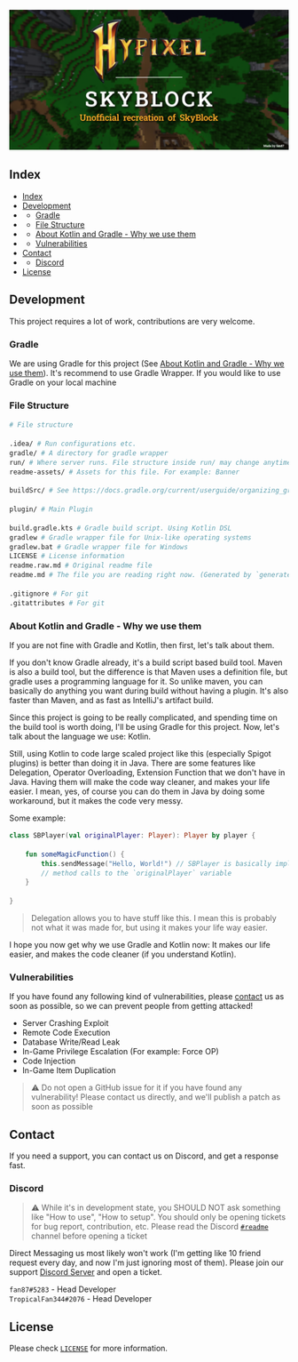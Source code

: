 
<!-- You shouldn't be editing this file! Edit `readme.raw.md` instead! -->


<!-- You shouldn't be editing this file! Edit `readme.raw.md` instead! -->


<!-- You shouldn't be editing this file! Edit `readme.raw.md` instead! -->


<!-- You shouldn't be editing this file! Edit `readme.raw.md` instead! -->


<!-- You shouldn't be editing this file! Edit `readme.raw.md` instead! -->


<!-- You shouldn't be editing this file! Edit `readme.raw.md` instead! -->


<!-- You shouldn't be editing this file! Edit `readme.raw.md` instead! -->


<!-- You shouldn't be editing this file! Edit `readme.raw.md` instead! -->


<!-- You shouldn't be editing this file! Edit `readme.raw.md` instead! -->


<!-- You shouldn't be editing this file! Edit `readme.raw.md` instead! -->

![Banner](readme-assets/banner.png)

## Index

 - [Index](#index)
 - [Development](#development)
 -  - [Gradle](#gradle)
 -  - [File Structure](#file-structure)
 -  - [About Kotlin and Gradle - Why we use them](#about-kotlin-and-gradle---why-we-use-them)
 -  - [Vulnerabilities](#vulnerabilities)
 - [Contact](#contact)
 -  - [Discord](#discord)
 - [License](#license)



## Development

This project requires a lot of work, contributions are very welcome.

### Gradle
We are using Gradle for this project
(See [About Kotlin and Gradle - Why we use them](#about-kotlin-and-gradle---why-we-use-them)). It's recommend to use
Gradle Wrapper. If you would like to use Gradle on your local machine

### File Structure
[//]: # (Using `sh` for comments syntax highlight)

```sh
# File structure

.idea/ # Run configurations etc.
gradle/ # A directory for gradle wrapper
run/ # Where server runs. File structure inside run/ may change anytime
readme-assets/ # Assets for this file. For example: Banner

buildSrc/ # See https://docs.gradle.org/current/userguide/organizing_gradle_projects.html#sec:build_sources

plugin/ # Main Plugin

build.gradle.kts # Gradle build script. Using Kotlin DSL
gradlew # Gradle wrapper file for Unix-like operating systems
gradlew.bat # Gradle wrapper file for Windows
LICENSE # License information
readme.raw.md # Original readme file
readme.md # The file you are reading right now. (Generated by `generateReadMe` task)

.gitignore # For git
.gitattributes # For git
```

### About Kotlin and Gradle - Why we use them

If you are not fine with Gradle and Kotlin, then first, let's talk about them.

If you don't know Gradle already, it's a build script based build tool. Maven is also a build tool, but the difference
is that Maven uses a definition file, but gradle uses a programming language for it. So unlike maven, you can basically
do anything you want during build without having a plugin. It's also faster than Maven, and as fast as IntelliJ's
artifact build.

Since this project is going to be really complicated, and spending time on the build tool is worth doing, I'll be using
Gradle for this project. Now, let's talk about the language we use: Kotlin.

Still, using Kotlin to code large scaled project like this (especially Spigot plugins) is better than doing it in Java.
There are some features like Delegation, Operator Overloading, Extension Function that we don't have in Java. Having
them will make the code way cleaner, and makes your life easier. I mean, yes, of course you can do them in Java by doing
some workaround, but it makes the code very messy.

Some example:
```kt
class SBPlayer(val originalPlayer: Player): Player by player {
    
    fun someMagicFunction() {
        this.sendMessage("Hello, World!") // SBPlayer is basically implementing Player class, but actually proxied
        // method calls to the `originalPlayer` variable
    }
    
}
```
> Delegation allows you to have stuff like this. I mean this is probably not what it was made for, but using it makes
> your life way easier.

I hope you now get why we use Gradle and Kotlin now: It makes our life easier, and makes the code cleaner (if you
understand Kotlin).

### Vulnerabilities
If you have found any following kind of vulnerabilities, please [contact](#contact) us as soon as 
possible, so we can prevent people from getting attacked!

 - Server Crashing Exploit
 - Remote Code Execution
 - Database Write/Read Leak
 - In-Game Privilege Escalation (For example: Force OP)
 - Code Injection
 - In-Game Item Duplication

> ⚠️ Do not open a GitHub issue for it if you have found any vulnerability! Please contact us directly,
> and we'll publish a patch as soon as possible

## Contact
If you need a support, you can contact us on Discord, and get a response fast.

### Discord

> ⚠️ While it's in development state, you SHOULD NOT ask something like "How to use", "How to setup".
> You should only be opening tickets for bug report, contribution, etc.  Please read the Discord
> [`#readme`](https://discord.com/channels/964644300908531713/964644301491548162)
> channel before opening a ticket


Direct Messaging us most likely won't work (I'm getting like 10 friend request every day, and now I'm
just ignoring most of them). Please join our support [Discord Server](https://discord.gg/DTTV5uWewD)
and open a ticket.

`fan87#5283` - Head Developer<br>
`TropicalFan344#2076` - Head Developer


## License
Please check [`LICENSE`](LICENSE) for more information.

<!-- You shouldn't be editing this file! Edit `readme.raw.md` instead! -->


<!-- You shouldn't be editing this file! Edit `readme.raw.md` instead! -->


<!-- You shouldn't be editing this file! Edit `readme.raw.md` instead! -->


<!-- You shouldn't be editing this file! Edit `readme.raw.md` instead! -->


<!-- You shouldn't be editing this file! Edit `readme.raw.md` instead! -->


<!-- You shouldn't be editing this file! Edit `readme.raw.md` instead! -->


<!-- You shouldn't be editing this file! Edit `readme.raw.md` instead! -->


<!-- You shouldn't be editing this file! Edit `readme.raw.md` instead! -->


<!-- You shouldn't be editing this file! Edit `readme.raw.md` instead! -->


<!-- You shouldn't be editing this file! Edit `readme.raw.md` instead! -->
